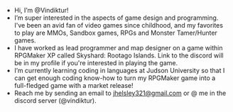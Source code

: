 -  Hi, I’m @Vindiktur!
-  I’m super interested in the aspects of game design and programming. I've been an avid fan of video games since childhood, and my favorites to play are MMOs, Sandbox games, RPGs and Monster Tamer/Hunter games.
-  I have worked as lead programmer and map designer on a game within RPGMaker XP called Skyshard: Rootago Islands. Link to the discord will be in my profile if you're interested in playing the game.
-  I’m currently learning coding in languages at Judson University so that I can get enough coding know-how to turn my RPGMaker game into a full-fledged game with a market release!
-  Reach me by sending an email to jhelsley321@gmail.com or @ me in the discord server (@vindiktur).
